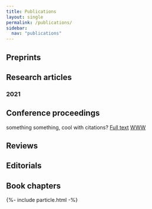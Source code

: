 ```yaml
---
title: Publications
layout: single
permalink: /publications/
sidebar:
  nav: "publications"
---
```



## Preprints


## Research articles

### 2021


## Conference proceedings

something something, cool with citations?
[Full text](https://doi.org/10.1101/111088) [WWW](https://extract.jensenlab.org/) <span class="__dimensions_badge_embed__" data-doi="10.1101/111088" data-style="small_rectangle"></span>


## Reviews


## Editorials


## Book chapters





<script async src="https://badge.dimensions.ai/badge.js" charset="utf-8"></script>
{%- include particle.html -%}
<script>   
      particlesJS.load('particles-js', '/Page/assets/particlesjs.json', function() {
        console.log('callback - particles.js config loaded');
      })){
      particlesJS.load('particles-js1', '/Page/assets/particlesjs.json', function() {
        console.log('callback - particles.js config loaded');
      }
</script>
<div class="imageright" id="particles-js"></div>
<div id="particles-js1" class="imageleft"></div>   
